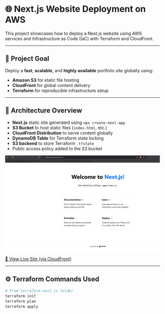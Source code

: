 # 🌐 Next.js Website Deployment on AWS

This project showcases how to deploy a Next.js website using AWS services and Infrastructure as Code (IaC) with Terraform and CloudFront.

---

## 🚀 Project Goal

Deploy a **fast**, **scalable**, and **highly available** portfolio site globally using:
- **Amazon S3** for static file hosting
- **CloudFront** for global content delivery
- **Terraform** for reproducible infrastructure setup

---

## 🧱 Architecture Overview

- **Next.js** static site generated using `npx create-next-app`
- **S3 Bucket** to host static files (`index.html`, etc.)
- **CloudFront Distribution** to serve content globally
- **DynamoDB Table** for Terraform state locking
- **S3 backend** to store Terraform `.tfstate`
- Public access policy added to the S3 bucket

![Deployed Site Screenshot](./Screenshot%202025-07-13%20163338.png)

[🔗 View Live Site (via CloudFront)](https://d26m4hjwwyhj.cloudfront.net)

---

## ⚙️ Terraform Commands Used

```bash
# From terraform-next.js folder
terraform init
terraform plan
terraform apply
